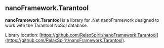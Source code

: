 ## nanoFramework.Tarantool

**nanoFramework.Tarantool** is a library for .Net nanoFramework designed to work with the Tarantool NoSql database.

Library location: [https://github.com/RelaxSpirit/nanoFramework.Tarantool](https://github.com/RelaxSpirit/nanoFramework.Tarantool).

